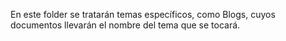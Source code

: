 En este folder se tratarán temas específicos, como Blogs, cuyos documentos llevarán el nombre del tema que se tocará.
